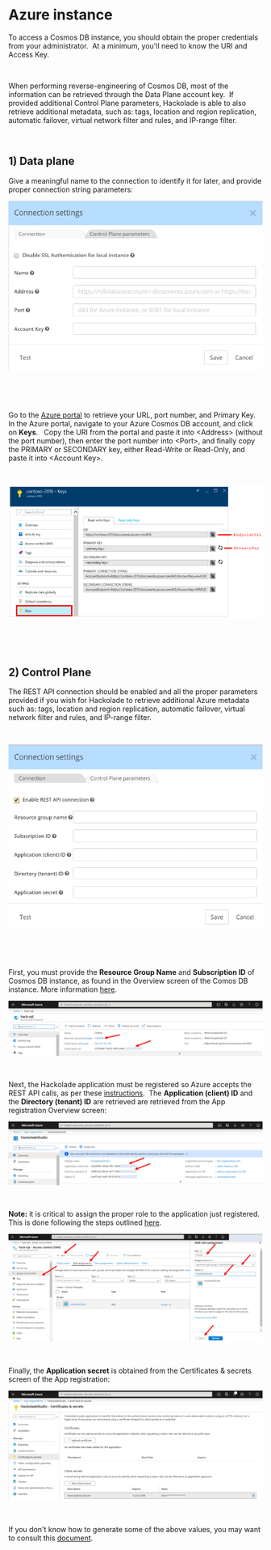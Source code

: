 # Azure instance

To access a Cosmos DB instance, you should obtain the proper credentials from your administrator.&nbsp; At a minimum, you'll need to know the URI and Access Key. &nbsp;

&nbsp;

When performing reverse-engineering of Cosmos DB, most of the information can be retrieved through the Data Plane account key.&nbsp; If provided additional Control Plane parameters, Hackolade is able to also retrieve additional metadata, such as: tags, location and region replication, automatic failover, virtual network filter and rules, and IP-range filter.&nbsp;

&nbsp;

## &#49;) Data plane

Give a meaningful name to the connection to identify it for later, and provide proper connection string parameters:

![Image](<lib/Cosmos%20DB%20connection%20settings%20dialog.png>)

&nbsp;

&nbsp;

Go to the [Azure portal](<https://portal.azure.com/> "target=\"\_blank\"") to retrieve your URL, port number, and Primary Key.&nbsp; In the Azure portal, navigate to your Azure Cosmos DB account, and click on **Keys**. &nbsp; Copy the URI from the portal and paste it into \<Address\> (without the port number), then enter the port number into \<Port\>, and finally copy the PRIMARY or SECONDARY key, either Read-Write or Read-Only, and paste it into \<Account Key\>.

&nbsp;

![Image](<lib/Azure%20Portal%20-%20DocDB%20connection.png>)

&nbsp;

&nbsp;

## &#50;) Control Plane

The REST API connection should be enabled and all the proper parameters provided if you wish for Hackolade to retrieve additional Azure metadata such as: tags, location and region replication, automatic failover, virtual network filter and rules, and IP-range filter.&nbsp;

&nbsp;

![Image](<lib/CosmosDB%20Data%20Plane%20dialog.png>)

&nbsp;

&nbsp;

First, you must provide the **Resource Group Name** and **Subscription ID** of Cosmos DB instance, as found in the Overview screen of the Comos DB instance. More information [here](<https://docs.microsoft.com/en-us/azure/cosmos-db/how-to-manage-database-account#create-an-account> "target=\"\_blank\"").

![Image](<lib/CosmosDB%20-%20Azure%20instance%20overview%20screen.png>)

&nbsp;

Next, the Hackolade application must be registered so Azure accepts the REST API calls, as per these [instructions](<https://docs.microsoft.com/en-us/azure/active-directory/develop/howto-create-service-principal-portal> "target=\"\_blank\"").&nbsp; The **Application (client) ID** and the **Directory (tenant) ID** are retrieved are retrieved from the App registration Overview screen:

![Image](<lib/CosmosDB%20-%20Azure%20App%20registration%20overview.png>)

&nbsp;

**Note:** it is critical to assign the proper role to the application just registered.&nbsp; This is done following the steps outlined [here](<https://docs.microsoft.com/en-us/azure/role-based-access-control/role-assignments-portal> "target=\"\_blank\"").&nbsp;

![Image](<lib/CosmosDB%20-%20Azure%20IAM%20role%20assignment.png>)

&nbsp;

Finally, the **Application secret** is obtained from the Certificates \& secrets screen of the App registration:&nbsp;

![Image](<lib/CosmosDB%20-%20Azure%20App%20registration%20secrets%20scr.png>)

&nbsp;

If you don't know how to generate some of the above values, you may want to consult this [document](<https://github.com/Azure/azure-libraries-for-net/blob/master/AUTH.md> "target=\"\_blank\"").

&nbsp;

